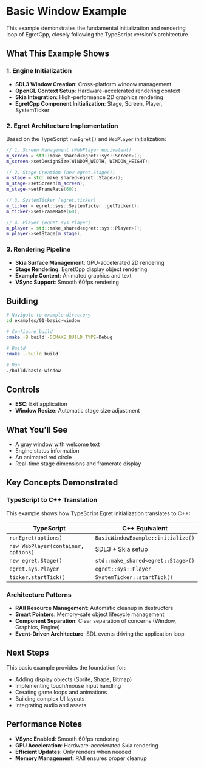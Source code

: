 # Basic Window Example

This example demonstrates the fundamental initialization and rendering loop of EgretCpp, closely following the TypeScript version's architecture.

## What This Example Shows

### 1. Engine Initialization
- **SDL3 Window Creation**: Cross-platform window management
- **OpenGL Context Setup**: Hardware-accelerated rendering context
- **Skia Integration**: High-performance 2D graphics rendering
- **EgretCpp Component Initialization**: Stage, Screen, Player, SystemTicker

### 2. Egret Architecture Implementation
Based on the TypeScript `runEgret()` and `WebPlayer` initialization:

```cpp
// 1. Screen Management (WebPlayer equivalent)
m_screen = std::make_shared<egret::sys::Screen>();
m_screen->setDesignSize(WINDOW_WIDTH, WINDOW_HEIGHT);

// 2. Stage Creation (new egret.Stage())
m_stage = std::make_shared<egret::Stage>();
m_stage->setScreen(m_screen);
m_stage->setFrameRate(60);

// 3. SystemTicker (egret.ticker)
m_ticker = egret::sys::SystemTicker::getTicker();
m_ticker->setFrameRate(60);

// 4. Player (egret.sys.Player)
m_player = std::make_shared<egret::sys::Player>();
m_player->setStage(m_stage);
```

### 3. Rendering Pipeline
- **Skia Surface Management**: GPU-accelerated 2D rendering
- **Stage Rendering**: EgretCpp display object rendering
- **Example Content**: Animated graphics and text
- **VSync Support**: Smooth 60fps rendering

## Building

```bash
# Navigate to example directory
cd examples/01-basic-window

# Configure build
cmake -B build -DCMAKE_BUILD_TYPE=Debug

# Build
cmake --build build

# Run
./build/basic-window
```

## Controls

- **ESC**: Exit application
- **Window Resize**: Automatic stage size adjustment

## What You'll See

- A gray window with welcome text
- Engine status information
- An animated red circle
- Real-time stage dimensions and framerate display

## Key Concepts Demonstrated

### TypeScript to C++ Translation
This example shows how TypeScript Egret initialization translates to C++:

| TypeScript | C++ Equivalent |
|------------|----------------|
| `runEgret(options)` | `BasicWindowExample::initialize()` |
| `new WebPlayer(container, options)` | SDL3 + Skia setup |
| `new egret.Stage()` | `std::make_shared<egret::Stage>()` |
| `egret.sys.Player` | `egret::sys::Player` |
| `ticker.startTick()` | `SystemTicker::startTick()` |

### Architecture Patterns
- **RAII Resource Management**: Automatic cleanup in destructors
- **Smart Pointers**: Memory-safe object lifecycle management
- **Component Separation**: Clear separation of concerns (Window, Graphics, Engine)
- **Event-Driven Architecture**: SDL events driving the application loop

## Next Steps

This basic example provides the foundation for:
- Adding display objects (Sprite, Shape, Bitmap)
- Implementing touch/mouse input handling
- Creating game loops and animations
- Building complex UI layouts
- Integrating audio and assets

## Performance Notes

- **VSync Enabled**: Smooth 60fps rendering
- **GPU Acceleration**: Hardware-accelerated Skia rendering
- **Efficient Updates**: Only renders when needed
- **Memory Management**: RAII ensures proper cleanup